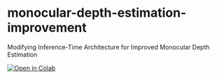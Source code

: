 # monocular-depth-estimation-improvement
Modifying Inference-Time Architecture for Improved Monocular Depth Estimation

[![Open in Colab](https://img.shields.io/badge/Open_-_Colab-orange?style=flat-square&logo=googlecolab)](https://colab.research.google.com/github/satshar07/monocular-depth-estimation-improvement/blob/main/280_Final_Project___Satyam_Sharma.ipynb)




